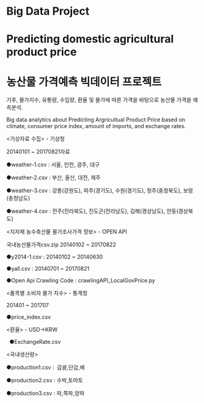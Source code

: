 # Big Data Project
# Predicting domestic agricultural product price

# 농산물 가격예측 빅데이터 프로젝트
기후, 물가지수, 유통량, 수입량, 환율 및 물가에 따른 가격을 바탕으로 농산물 가격을 예측분석. 

Big data analytics about Predicting Argricultual Product Price based on climate, consumer price index, amount of imports,
and exchange rates.

<기상자료 수집> - 기상청 

20140101 ~ 20170821자료

●weather-1.csv : 서울, 인천, 광주, 대구

●weather-2.csv : 부산, 울산, 대전, 제주

●weather-3.csv : 강릉(강원도), 파주(경기도), 수원(경기도), 청주(충청북도), 보령(충청남도)

●weather-4.csv : 전주(전라북도), 진도군(전라남도), 김해(경상남도), 안동(경상북도)


<지자체 농수축산물 물가조사가격 정보> - OPEN API

국내농산물가격csv.zip
20140102 ~ 20170822

●y2014-1.csv : 20140102 ~ 20140630

●yall.csv : 20140701 ~ 20170821

●Open Api Crawling Code : crawlingAPI_LocalGovPrice.py


<품목별 소비자 물가 지수> - 통계청

201401 ~ 201707

●price_index.csv


<환율> - USD->KRW

  
●ExchangeRate.csv
  
  
<국내생산량>

●production1.csv :  감귤,단감,배

●production2.csv : 수박,토마토

●production3.csv : 파,쪽파,양파


